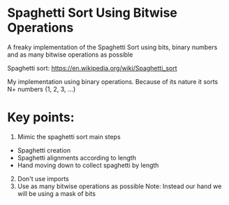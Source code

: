 # Spaghetti Sort Using Bitwise Operations
A freaky implementation of the Spaghetti Sort using bits, binary numbers and as many bitwise operations as possible

Spaghetti sort: https://en.wikipedia.org/wiki/Spaghetti_sort

My implementation using binary operations. Because of its nature it sorts N+ numbers {1, 2, 3, ...}
# Key points:
1. Mimic the spaghetti sort main steps
- Spaghetti creation
- Spaghetti alignments according to length
- Hand moving down to collect spaghetti by length

2. Don't use imports
3. Use as many bitwise operations as possible
Note: Instead our hand we will be using a mask of bits
